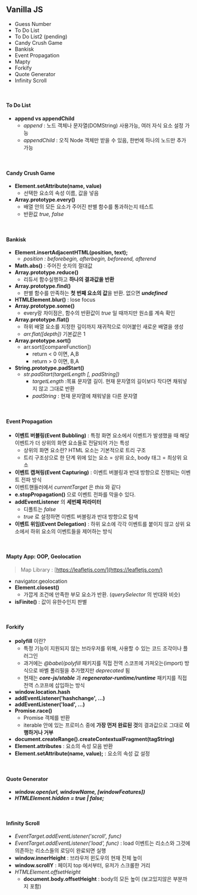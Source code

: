 ## Vanilla JS

- Guess Number
- To Do List
- To Do List2 (pending)
- Candy Crush Game
- Bankisk
- Event Propagation
- Mapty
- Forkify
- Quote Generator
- Infinity Scroll

<br>

#### To Do List

- **append vs appendChild**
  - _append_ : 노드 객체나 문자열(DOMString) 사용가능, 여러 자식 요소 설정 가능
  - _appendChild_ : 오직 Node 객체만 받을 수 있음, 한번에 하나의 노드만 추가 가능

<br>

#### Candy Crush Game

- **Element.setAttribute(name, value)**
  - 선택한 요소의 속성 이름, 값을 넣음
- **Array.prototype.every()**
  - 배열 안의 모든 요소가 주어진 판별 함수를 통과하는지 테스트
  - 반환값 _true, false_

<br>

#### Bankisk

- **Element.insertAdjacentHTML(position, text);**
  - _position : beforebegin, afterbegin, beforeend, afterend_
- **Math.abs()** : 주어진 숫자의 절대값
- **Array.prototype.reduce()**
  - 리듀서 함수실행하고 **하나의 결과값을 반환**
- **Array.prototype.find()**
  - 판별 함수를 만족하는 **첫 번째 요소의 값**을 반환. 없으면 **_undefined_**
- **HTMLElement.blur()** : lose focus
- **Array.prototype.some()**
  - every랑 차이점은, 함수의 반환값이 _true_ 일 때까지만 원소를 계속 확인
- **Array.prototype.flat()**
  - 하위 배열 요소를 지정한 깊이까지 재귀적으로 이어붙인 새로운 배열을 생성
  - _arr.flat([depth])_ 기본값은 1
- **Array.prototype.sort()**
  - arr.sort([compareFunction])
    - return < 0 이면, A,B
    - return > 0 이면, B,A
- **String.prototype.padStart()**
  - _str.padStart(targetLength [, padString])_
    - _targetLength_ :목표 문자열 길이. 현재 문자열의 길이보다 작다면 채워넣지 않고 그대로 반환
    - _padString_ : 현재 문자열에 채워넣을 다른 문자열

<br>

#### Event Propagation

- **이벤트 버블링(Event Bubbling)** : 특정 화면 요소에서 이벤트가 발생했을 때 해당 이벤트가 더 상위의 화면 요소들로 전달되어 가는 특성
  - 상위의 화면 요소란? HTML 요소는 기본적으로 트리 구조
  - 트리 구조상으로 한 단계 위에 있는 요소 = 상위 요소, body 태그 = 최상위 요소
- **이벤트 캡쳐링(Event Capturing)** : 이벤트 버블링과 반대 방향으로 진행되는 이벤트 전파 방식
- 이벤트핸들러에서 _currentTarget_ 은 _this_ 와 같다
- **e.stopPropagation()** 으로 이벤트 전파를 막을수 있다.
- **addEventListener** 의 **세번째 파라미터**
  - 디폴트는 _false_
  - _true_ 로 설정하면 이벤트 버블링과 반대 방향으로 탐색
- **이벤트 위임(Event Delegation)** : 하위 요소에 각각 이벤트를 붙이지 않고 상위 요소에서 하위 요소의 이벤트들을 제어하는 방식

<br>

#### Mapty App: OOP, Geolocation

> Map Library : [https://leafletjs.com/](https://leafletjs.com/)

- navigator.geolocation
- **Element.closest()**
  - 가깝게 조건에 만족한 부모 요소가 반환. (_querySelector_ 의 반대와 비슷)
- **isFinite()** : 값이 유한수인지 판별

<br>

#### Forkify

- **polyfill** 이란?
  - 특정 기능이 지원되지 않는 브라우저를 위해, 사용할 수 있는 코드 조각이나 플러그인
  - 과거에는 _@babel/polyfill_ 패키지를 직접 전역 스코프에 가져오는(import) 방식으로 바벨 폴리필을 추가했지만 _deprecated_ 됨
  - 현재는 **_core-js/stable_** 과 **_regenerator-runtime/runtime_** 패키지를 직접 전역 스코프에 삽입하는 방식
- **window.location.hash**
- **addEventListener('hashchange', ...)**
- **addEventListener('load', ...)**
- **Promise.race()**
  - Promise 객체를 반환
  - iterable 안에 있는 프로미스 중에 **가장 먼저 완료된 것**의 결과값으로 그대로 **이행하거나 거부**
- **document.createRange().createContextualFragment(tagString)**
- **Element.attributes** : 요소의 속성 모음 반환
- **Element.setAttribute(name, value);** : 요소의 속성 값 설정

<br>

#### Quote Generator

- **_window.open(url, windowName, [windowFeatures])_**
- **_HTMLElement.hidden = true | false;_**

<br>

#### Infinity Scroll

- _EventTarget.addEventListener('scroll', func)_
- _EventTarget.addEventListener('load', func)_ : load 이벤트는 리소스와 그것에 의존하는 리소스들의 로딩이 완료되면 실행
- **window.innerHeight** : 브라우저 윈도우의 현재 전체 높이
- **window.scrollY** : 페이지 top 에서부터, 유저가 스크롤한 거리
- _HTMLElement.offsetHeight_
  - **document.body.offsetHeight** : body의 모든 높이 (보고있지않은 부분까지 포함)
